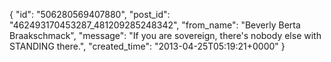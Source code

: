  {
   "id": "506280569407880",
   "post_id": "462493170453287_481209285248342",
   "from_name": "Beverly Berta Braakschmack",
   "message": "If you are sovereign, there's nobody else with STANDING there.",
   "created_time": "2013-04-25T05:19:21+0000"
 }
